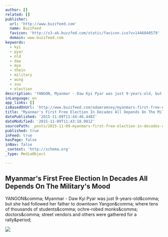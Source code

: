 ```yaml
---
author: []
related: []
publisher:
  url: 'http://www.buzzfeed.com'
  name: BuzzFeed
  favicon: 'http://s3-ak.buzzfed.com/static/favicon.ico?v=1446840579'
  domain: www.buzzfeed.com
keywords:
  - kyi
  - pyar
  - nld
  - daw
  - myo
  - thein
  - military
  - aung
  - suu
  - election
description: 'YANGON, Myanmar - Daw Kyi Pyar was just 9-years-old, but she had followed her father to downtown Yangon, where tens of thousands of students, ochre-robed monks, doctors, street vendors and others were gathered for a rally.'
inLanguage: en
app_links: []
isBasedOnUrl: 'http://www.buzzfeed.com/adamramsey/myanmars-first-free-election-in-decades-all-depends-on-the-m#.hlEWVwVb2'
title: "Myanmar's First Free Election In Decades All Depends On The Military's Mood"
datePublished: '2015-11-09T11:44:46.448Z'
dateModified: '2015-11-09T11:43:18.981Z'
sourcePath: _posts/2015-11-09-myanmars-first-free-election-in-decades-all-depends-on-the.md
published: true
inFeed: true
hasPage: false
inNav: false
_context: 'http://schema.org'
_type: MediaObject

---
```

<article style=""><h1>Myanmar's First Free Election In Decades All Depends On The Military's Mood</h1><p>YANGON&amp;comma; Myanmar - Daw Kyi Pyar was just 9-years-old&amp;comma; but she had followed her father to downtown Yangon&amp;comma; where tens of thousands of students&amp;comma; ochre-robed monks&amp;comma; doctors&amp;comma; street vendors and others were gathered for a rally&amp;period;</p><img src="http://s3-static-ak.buzzfed.com/static/2015-11/7/15/campaign_images/webdr04/myanmars-first-free-election-in-decades-all-depen-2-1919-1446926853-0_dblbig.jpg" /></article>